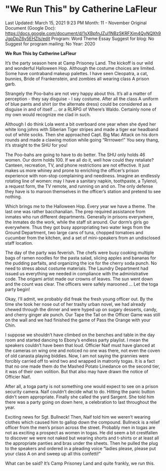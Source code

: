 # "We Run This" by Catherine LaFleur

Last Updated: March 15, 2021 9:23 PM
Month: 11 - November
Original Document (Google Doc): https://docs.google.com/document/d/1sXBpfnJZuI1NBzSKRFXim4QyNQXh9JgpDpZ6y5EHZls/edit
Program: Word Theme Essay
Suggest for blog: No
Suggest for program mailing: No
Year: 2020

**We Run This by Catherine LaFleur**

It’s the party season here at Camp Prisoney Land. The kickoff is our wild and wonderful Halloween Hop. Although the costume choices are limited. Some have contraband makeup palettes. I have seen Cleopatra, a cat, bunnies, Bride of Frankenstein, and zombies all wearing class A prison garb.

Strangely the Poo-bahs are not very happy about this. It’s all a matter of perception - they say disguise - I say costume. After all the class A uniform of blue pants and shirt (or the alternate dress) could be considered as a disguise in and of itself … or a RLRPG of Where’s Waldo. Certainly none of my own would recognize me clad in such.

Although I do think Lola went a bit overboard one year when she dyed her white long johns with Siberian Tiger stripes and made a tiger ear headband out of white socks. Then she approached Capt. Big Mac Attack on his dorn rounds and made a clawing motion while going “Rrrrower!” You sexy thang, it’s straight to the SHU for you!

The Poo-bahs are going to have to do better. The SHU only holds 46 women. Our dorm holds 100. If we all do it, well how could they retaliate? Canteen, recreation, TV, and phone restrictions are not effective. It just makes us more whiney and prone to enriching the officer’s prison experience with non-stop complaining and neediness. Imagine an endlessly rotating line of women: may I have a sanitary napkin, toothpaste, a Tylenol, a request form, the TV remote, and running on and on. The only defense they have is to maroon themselves in the officer’s station and pretend to see nothing.

Which brings me to the Halloween Hop. Every year we have a theme. The last one was rather bacchanalian. The prep required assistance from inmates who run different departments. Generally in prisons everywhere, the inmates do the work, while the staff sit around. Our dorm’s girls go everywhere. Thus they got busy appropriating two water kegs from the Ground Department, two large cans of tuna, chopped tomatoes and cucumber from the kitchen, and a set of mini-speakers from an undisclosed staff location.

The day of the party was feverish. The chefs were busy cooking multiple bags of ramen noodles for the pasta salad, slicing apples and bananas for the pudding parfaits, and organizing the ice for the cherry soda punch. No need to stress about costume materials. The Laundry Department had issued us everything we needed in compliance with the administrative code. The origami artist made our crowns of leaves. The sun went down and the count was clear. The officers were safely marooned … Let the toga party begin!

Okay, I’ll admit, we probably did freak the fresh young officer out. By the time she took her nose out of her trashy urban novel, we had already chewed through the dinner and were hyped up on sugary desserts, candy, and cherry ginger ale punch. Our Tape the Tail on the Officer Game was still on the wall and we had finished the game of Pass the Orange with your Chin.

I suppose we shouldn’t have climbed on the benches and table in the day room and started dancing to Ebony’s endless party playlist. I mean the speakers couldn’t have been that loud. Officier Naif must have glanced at the cameras on wing one and noticed no one was there, not even the coven of old canasta playing biddies. Now, I am not saying the grannies were forcibly carried off to wind two and wrapped in matronly togas. It is a fact that no one made them do the Mashed Potato Linedance on the second tier, it was of their own volition. But that also may have drawn the notice of Officier Naif.

After all, a toga party is not something one would expect to see on a prison security camera. Naif couldn’t decide what to do. Hitting the panic button didn’t seem appropriate. Finally she called the yard Sargent. She told him there was a party going on down here, a celebration to last throughout the year.

Exciting news for Sgt. Bullneck! Then, Naif told him we weren’t wearing clothes which caused him to gallop down the compound. Bullneck is a relief officer from the men’s prison across the street. Probably men in togas are not as exciting a prospect as women in togas. He did seem a bit crestfallen to discover we were not naked but wearing shorts and t-shirts or at least all the appropriate panties and bras under the sheets. Then he pulled the plug to the speakers and ordered in a pleading voice “ladies please, please put your class A on and sweep up all this confetti!”

What can be said? It’s Camp Prisoney Land and quite frankly, we run this.